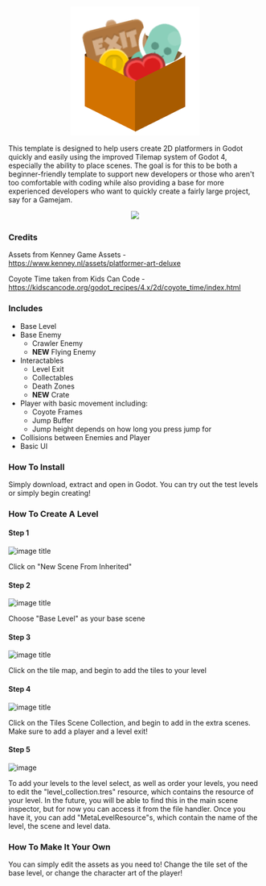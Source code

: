
<p align="center"><img src="Marketing/Logo.png"/></p>

This template is designed to help users create 2D platformers in Godot quickly and easily using the improved Tilemap system of Godot 4, 
especially the ability to place scenes. The goal is for this to be both a beginner-friendly template to support new developers or
those who aren't too comfortable with coding while also providing a base for more experienced developers who want to quickly create
a fairly large project, say for a Gamejam. 

<p align="center"><img src="Screenshots/SPT 1.png"/></p>

### Credits

Assets from Kenney Game Assets - <https://www.kenney.nl/assets/platformer-art-deluxe>

Coyote Time taken from Kids Can Code - <https://kidscancode.org/godot_recipes/4.x/2d/coyote_time/index.html>

### Includes

- Base Level
- Base Enemy
  - Crawler Enemy
  - **NEW** Flying Enemy
- Interactables
  - Level Exit
  - Collectables
  - Death Zones
  - **NEW** Crate
- Player with basic movement including:
  - Coyote Frames
  - Jump Buffer
  - Jump height depends on how long you press jump for
- Collisions between Enemies and Player
- Basic UI

### How To Install

Simply download, extract and open in Godot. You can try out the test levels or simply begin creating!

### How To Create A Level

#### Step 1

![](Screenshots/SPT_NEW_LEVEL_1.png "image title")

Click on "New Scene From Inherited"

#### Step 2

![](Screenshots/SPT_NEW_LEVEL_2.png "image title")

Choose "Base Level" as your base scene

#### Step 3

![](Screenshots/SPT_NEW_LEVEL_3.png "image title")

Click on the tile map, and begin to add the tiles to your level

#### Step 4

![](Screenshots/SPT_NEW_LEVEL_4.png "image title")

Click on the Tiles Scene Collection, and begin to add in the extra scenes. 
Make sure to add a player and a level exit!

#### Step 5

![image](https://github.com/GreenCloversGames/Scalable-Platformer-Template/assets/98714227/1b5351af-f2aa-48ed-9b85-637029f45364)

To add your levels to the level select, as well as order your levels, you need to edit the "level_collection.tres" resource, which contains the resource of your level. In the future, you will be able to find this in the main scene inspector, but for now you can access it from the file handler. Once you have it, you can add "MetaLevelResource"s, which contain the name of the level, the scene and level data. 

### How To Make It Your Own

You can simply edit the assets as you need to! Change the tile set of the base level, or change the character art of the player!

